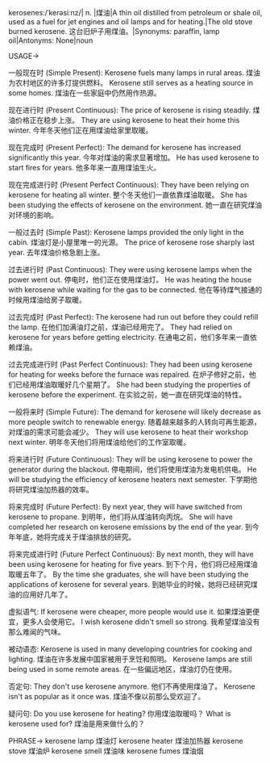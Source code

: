 kerosenes:/ˈkerəsiːnz/| n. |煤油|A thin oil distilled from petroleum or shale oil, used as a fuel for jet engines and oil lamps and for heating.|The old stove burned kerosene. 这台旧炉子用煤油。|Synonyms: paraffin, lamp oil|Antonyms: None|noun


USAGE->

一般现在时 (Simple Present):
Kerosene fuels many lamps in rural areas. 煤油为农村地区的许多灯提供燃料。
Kerosene still serves as a heating source in some homes.  煤油在一些家庭中仍然用作热源。

现在进行时 (Present Continuous):
The price of kerosene is rising steadily. 煤油价格正在稳步上涨。
They are using kerosene to heat their home this winter.  今年冬天他们正在用煤油给家里取暖。

现在完成时 (Present Perfect):
The demand for kerosene has increased significantly this year. 今年对煤油的需求显著增加。
He has used kerosene to start fires for years. 他多年来一直用煤油生火。

现在完成进行时 (Present Perfect Continuous):
They have been relying on kerosene for heating all winter. 整个冬天他们一直依靠煤油取暖。
She has been studying the effects of kerosene on the environment. 她一直在研究煤油对环境的影响。

一般过去时 (Simple Past):
Kerosene lamps provided the only light in the cabin. 煤油灯是小屋里唯一的光源。
The price of kerosene rose sharply last year. 去年煤油价格急剧上涨。

过去进行时 (Past Continuous):
They were using kerosene lamps when the power went out.  停电时，他们正在使用煤油灯。
He was heating the house with kerosene while waiting for the gas to be connected. 他在等待煤气接通的时候用煤油给房子取暖。

过去完成时 (Past Perfect):
The kerosene had run out before they could refill the lamp.  在他们加满油灯之前，煤油已经用完了。
They had relied on kerosene for years before getting electricity.  在通电之前，他们多年来一直依赖煤油。

过去完成进行时 (Past Perfect Continuous):
They had been using kerosene for heating for weeks before the furnace was repaired.  在炉子修好之前，他们已经用煤油取暖好几个星期了。
She had been studying the properties of kerosene before the experiment. 在实验之前，她一直在研究煤油的特性。


一般将来时 (Simple Future):
The demand for kerosene will likely decrease as more people switch to renewable energy.  随着越来越多的人转向可再生能源，对煤油的需求可能会减少。
They will use kerosene to heat their workshop next winter. 明年冬天他们将用煤油给他们的工作室取暖。

将来进行时 (Future Continuous):
They will be using kerosene to power the generator during the blackout.  停电期间，他们将使用煤油为发电机供电。
He will be studying the efficiency of kerosene heaters next semester. 下学期他将研究煤油加热器的效率。

将来完成时 (Future Perfect):
By next year, they will have switched from kerosene to propane. 到明年，他们将从煤油转向丙烷。
She will have completed her research on kerosene emissions by the end of the year. 到今年年底，她将完成关于煤油排放的研究。


将来完成进行时 (Future Perfect Continuous):
By next month, they will have been using kerosene for heating for five years. 到下个月，他们将已经用煤油取暖五年了。
By the time she graduates, she will have been studying the applications of kerosene for several years. 到她毕业的时候，她将已经研究煤油的应用好几年了。

虚拟语气:
If kerosene were cheaper, more people would use it. 如果煤油更便宜，更多人会使用它。
I wish kerosene didn't smell so strong. 我希望煤油没有那么难闻的气味。

被动语态:
Kerosene is used in many developing countries for cooking and lighting.  煤油在许多发展中国家被用于烹饪和照明。
Kerosene lamps are still being used in some remote areas.  在一些偏远地区，煤油灯仍在使用。

否定句:
They don't use kerosene anymore. 他们不再使用煤油了。
Kerosene isn't as popular as it once was. 煤油不像以前那么受欢迎了。

疑问句:
Do you use kerosene for heating? 你用煤油取暖吗？
What is kerosene used for? 煤油是用来做什么的？


PHRASE->
kerosene lamp 煤油灯
kerosene heater 煤油加热器
kerosene stove 煤油炉
kerosene smell 煤油味
kerosene fumes 煤油烟
